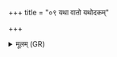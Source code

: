 +++
title = "०९ यथा वातो यथोदकम्"

+++
<details><summary>मूलम् (GR)</summary>

+++(PSK 20.21.9)+++यथा वातो यथोदकं  
यथा समुद्र एजति ।  
एवा ते गर्भ एजतु  
निरैतु दशमास्यो  
बहिर् जरायुणा सह ॥
</details>